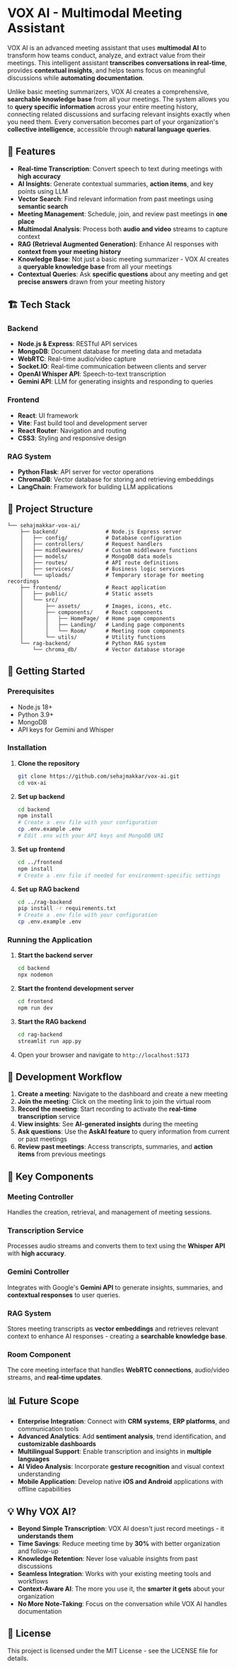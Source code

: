# VOX AI - Multimodal Meeting Assistant

VOX AI is an advanced meeting assistant that uses **multimodal AI** to transform how teams conduct, analyze, and extract value from their meetings. This intelligent assistant **transcribes conversations in real-time**, provides **contextual insights**, and helps teams focus on meaningful discussions while **automating documentation**.

Unlike basic meeting summarizers, VOX AI creates a comprehensive, **searchable knowledge base** from all your meetings. The system allows you to **query specific information** across your entire meeting history, connecting related discussions and surfacing relevant insights exactly when you need them. Every conversation becomes part of your organization's **collective intelligence**, accessible through **natural language queries**.

## 🚀 Features

- **Real-time Transcription**: Convert speech to text during meetings with **high accuracy**
- **AI Insights**: Generate contextual summaries, **action items**, and key points using LLM
- **Vector Search**: Find relevant information from past meetings using **semantic search**
- **Meeting Management**: Schedule, join, and review past meetings in **one place**
- **Multimodal Analysis**: Process both **audio and video** streams to capture context
- **RAG (Retrieval Augmented Generation)**: Enhance AI responses with **context from your meeting history**
- **Knowledge Base**: Not just a basic meeting summarizer - VOX AI creates a **queryable knowledge base** from all your meetings
- **Contextual Queries**: Ask **specific questions** about any meeting and get **precise answers** drawn from your meeting history

## 🏗️ Tech Stack

### Backend
- **Node.js & Express**: RESTful API services
- **MongoDB**: Document database for meeting data and metadata
- **WebRTC**: Real-time audio/video capture
- **Socket.IO**: Real-time communication between clients and server
- **OpenAI Whisper API**: Speech-to-text transcription
- **Gemini API**: LLM for generating insights and responding to queries

### Frontend
- **React**: UI framework
- **Vite**: Fast build tool and development server
- **React Router**: Navigation and routing
- **CSS3**: Styling and responsive design

### RAG System
- **Python Flask**: API server for vector operations
- **ChromaDB**: Vector database for storing and retrieving embeddings
- **LangChain**: Framework for building LLM applications

## 📂 Project Structure

```
└── sehajmakkar-vox-ai/
    ├── backend/               # Node.js Express server
    │   ├── config/            # Database configuration
    │   ├── controllers/       # Request handlers
    │   ├── middlewares/       # Custom middleware functions
    │   ├── models/            # MongoDB data models
    │   ├── routes/            # API route definitions
    │   ├── services/          # Business logic services
    │   └── uploads/           # Temporary storage for meeting recordings
    ├── frontend/              # React application
    │   ├── public/            # Static assets
    │   └── src/
    │       ├── assets/        # Images, icons, etc.
    │       ├── components/    # React components
    │       │   ├── HomePage/  # Home page components
    │       │   ├── Landing/   # Landing page components
    │       │   └── Room/      # Meeting room components
    │       └── utils/         # Utility functions
    └── rag-backend/           # Python RAG system
        └── chroma_db/         # Vector database storage
```

## 🚀 Getting Started

### Prerequisites
- Node.js 18+
- Python 3.9+
- MongoDB
- API keys for Gemini and Whisper

### Installation

1. **Clone the repository**
   ```bash
   git clone https://github.com/sehajmakkar/vox-ai.git
   cd vox-ai
   ```

2. **Set up backend**
   ```bash
   cd backend
   npm install
   # Create a .env file with your configuration
   cp .env.example .env
   # Edit .env with your API keys and MongoDB URI
   ```

3. **Set up frontend**
   ```bash
   cd ../frontend
   npm install
   # Create a .env file if needed for environment-specific settings
   ```

4. **Set up RAG backend**
   ```bash
   cd ../rag-backend
   pip install -r requirements.txt
   # Create a .env file with your configuration
   cp .env.example .env
   ```

### Running the Application

1. **Start the backend server**
   ```bash
   cd backend
   npx nodemon
   ```

2. **Start the frontend development server**
   ```bash
   cd frontend
   npm run dev
   ```

3. **Start the RAG backend**
   ```bash
   cd rag-backend
   streamlit run app.py
   ```

4. Open your browser and navigate to `http://localhost:5173`

## 🔧 Development Workflow

1. **Create a meeting**: Navigate to the dashboard and create a new meeting
2. **Join the meeting**: Click on the meeting link to join the virtual room
3. **Record the meeting**: Start recording to activate the **real-time transcription** service
4. **View insights**: See **AI-generated insights** during the meeting
5. **Ask questions**: Use the **AskAI feature** to query information from current or past meetings
6. **Review past meetings**: Access transcripts, summaries, and **action items** from previous meetings

## 🧩 Key Components

### Meeting Controller
Handles the creation, retrieval, and management of meeting sessions.

### Transcription Service
Processes audio streams and converts them to text using the **Whisper API** with **high accuracy**.

### Gemini Controller
Integrates with Google's **Gemini API** to generate insights, summaries, and **contextual responses** to user queries.

### RAG System
Stores meeting transcripts as **vector embeddings** and retrieves relevant context to enhance AI responses - creating a **searchable knowledge base**.

### Room Component
The core meeting interface that handles **WebRTC connections**, audio/video streams, and **real-time updates**.

## 📊 Future Scope

- **Enterprise Integration**: Connect with **CRM systems**, **ERP platforms**, and communication tools
- **Advanced Analytics**: Add **sentiment analysis**, trend identification, and **customizable dashboards**
- **Multilingual Support**: Enable transcription and insights in **multiple languages**
- **AI Video Analysis**: Incorporate **gesture recognition** and visual context understanding
- **Mobile Application**: Develop native **iOS and Android** applications with offline capabilities

## 💡 Why VOX AI?

- **Beyond Simple Transcription**: VOX AI doesn't just record meetings - it **understands them**
- **Time Savings**: Reduce meeting time by **30%** with better organization and follow-up
- **Knowledge Retention**: Never lose valuable insights from past discussions
- **Seamless Integration**: Works with your existing meeting tools and workflows
- **Context-Aware AI**: The more you use it, the **smarter it gets** about your organization
- **No More Note-Taking**: Focus on the conversation while VOX AI handles documentation

## 📝 License

This project is licensed under the MIT License - see the LICENSE file for details.
